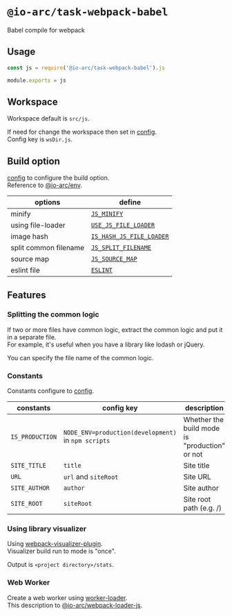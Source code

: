 # `@io-arc/task-webpack-babel`

Babel compile for webpack

## Usage

```javascript
const js = require('@io-arc/task-webpack-babel').js

module.exports = js
```

## Workspace

Workspace default is `src/js`.

If need for change the workspace then set in [config](https://www.npmjs.com/package/node-config).  
Config key is `wsDir.js`.

## Build option

[config](https://www.npmjs.com/package/node-config) to configure the build option.  
Reference to [@io-arc/env](https://github.com/io-arc/io-arc/packages/env).

| options               | define                                                                                            |
| --------------------- | ------------------------------------------------------------------------------------------------- |
| minify                | [`JS_MINIFY`](https://github.com/io-arc/io-arc/packages/env#js_minify)                            |
| using file-loader     | [`USE_JS_FILE_LOADER`](https://github.com/io-arc/io-arc/packages/env#use_js_file_loader)          |
| image hash            | [`IS_HASH_JS_FILE_LOADER`](https://github.com/io-arc/io-arc/packages/env#use_hash_js_file_loader) |
| split common filename | [`JS_SPLIT_FILENAME`](https://github.com/io-arc/io-arc/packages/env#js_split_filename)            |
| source map            | [`JS_SOURCE_MAP`](https://github.com/io-arc/io-arc/packages/env#js_source_map)                    |
| eslint file           | [`ESLINT`](https://github.com/io-arc/io-arc/packages/env#eslint)                                  |

## Features

### Splitting the common logic

If two or more files have common logic, extract the common logic and put it in a separate file.  
For example, it's useful when you have a library like lodash or jQuery.

You can specify the file name of the common logic.

### Constants

Constants configure to [config](https://www.npmjs.com/package/node-config).

| constants       | config key                                          | description                                   | @io-arc/env                                                                          |
| --------------- | --------------------------------------------------- | --------------------------------------------- | ------------------------------------------------------------------------------------ |
| `IS_PRODUCTION` | `NODE_ENV=production(development)` in `npm scripts` | Whether the build mode is "production" or not | [`IS_PRODUCTION`](https://github.com/io-arc/io-arc/packages/env#is_production)       |
| `SITE_TITLE`    | `title`                                             | Site title                                    | [`SITE_TITLE`](https://github.com/io-arc/io-arc/packages/env#site_title)             |
| `URL`           | `url` and `siteRoot`                                | Site URL                                      | [`SITE_URL`](https://github.com/io-arc/io-arc/packages/env#site_url)                 |
| `SITE_AUTHOR`   | `author`                                            | Site author                                   | [`SITE_AUTHOR`](https://github.com/io-arc/io-arc/packages/env#site_author)           |
| `SITE_ROOT`     | `siteRoot`                                          | Site root path (e.g. /)                       | [`SITE_DESCRIPTION`](https://github.com/io-arc/io-arc/packages/env#site_description) |

### Using library visualizer

Using [webpack-visualizer-plugin](https://github.com/chrisbateman/webpack-visualizer).  
Visualizer build run to mode is "once".

Output is `<project directory>/stats`.

### Web Worker

Create a web worker using [worker-loader](https://github.com/webpack-contrib/worker-loader).  
This description to [@io-arc/webpack-loader-js](https://github.com/io-arc/io-arc/packages/webpack-loaders-js#variable-workerloader).
